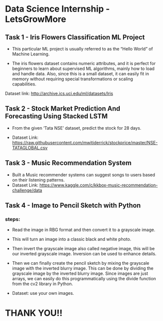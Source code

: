 # Data Science Internship - LetsGrowMore         
 ## Task 1 - Iris Flowers Classification ML Project                   
                   
   - This particular ML project is usually referred to as the “Hello World” of Machine Learning. 

   - The iris flowers dataset contains numeric attributes, and it is perfect for beginners to learn about supervised ML algorithms, mainly how to load and handle data. Also, since this is a small dataset, it can easily fit in memory without requiring special transformations or scaling capabilities.

Dataset link: http://archive.ics.uci.edu/ml/datasets/Iris 

                
        
  ## Task 2 - Stock Market Prediction And Forecasting Using Stacked LSTM
   - From the given ‘Tata NSE’ dataset, predict the stock for 28 days.
 
 
   - Dataset Link: https://raw.githubusercontent.com/mwitiderrick/stockprice/master/NSE-TATAGLOBAL.csv


  ## Task 3 - Music Recommendation System
                                         
   - Built a  Music recommender systems can suggest songs to users based on their listening patterns. 
   - Dataset Link: https://www.kaggle.com/c/kkbox-music-recommendation-challenge/data



  ## Task 4 - Image to Pencil Sketch with Python
                                       
### steps:
   - Read the image in RBG format and then convert it to a grayscale image.

   - This will turn an image into a classic black and white photo. 

   - Then  invert the grayscale image also called negative image, this will be our inverted grayscale image. Inversion can be used to enhance details. 

   - Then we can finally create the pencil sketch by mixing the grayscale image with the inverted blurry image. This can be done by dividing the grayscale image by the inverted blurry image. Since images are just arrays, we can easily do this programmatically using the divide function from the cv2 library in Python.

   - Dataset: use your own images.

 #                                              THANK YOU!!                  
